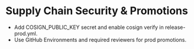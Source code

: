 # Supply Chain Security & Promotions
- Add COSIGN_PUBLIC_KEY secret and enable cosign verify in release-prod.yml.
- Use GitHub Environments and required reviewers for prod promotions.
